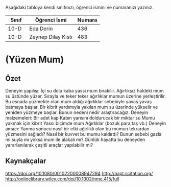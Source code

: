 

Aşağıdaki tabloya kendi sınıfınızı, öğrenci ismini ve numaranızı yazınız. 

Sınıf | Öğrenci İsmi  | Numara
-------|----------------|--------
10-D   | Eda Derin      | 436
10-D   | Zeynep Dilay Kıstı |483

#  (Yüzen Mum)
## Özet
Deneyin yapılışı:
İçi su dolu kaba yassı mum bırakılır. Ağırlıksız haldeki mum su üstünde yüzer. Sırayla ve teker teker ağırlıklar mumun üzerine yerleştirilir. Bu esnada yüzmekte olan mum aldığı ağırlıklar sebebiyle yavaş yavaş batmaya başlar. Bir kibrit yardımıyla yakılan mum su üzerinde yükselir ve yeniden yüzmeye başlar. Bunun nedeni nedir araştıracağız.
Deneyin malzemeleri:
Bir adet kap
Kabın yarısını doldurucak bir miktar su
Mumu yakmak için kibrit 
Yassı biçimde mum
Ağırlıklar (bozuk para,taş vb.)
Deneyin amacı:
Yanma sonucu nasıl bir etki ağırlıklı olan bu mumun tekrardan yüzmesini sağladı?
Nasıl bir kuvvet bu mumu kaldırdı?
Bunun sebebi gazla mı suyla mı yoksa mum ile alakalı mı?
Günlük hayatta bu deneyden yararlanılarak çeşitli araçlar yapılabilir mi?
## Kaynakçalar  
https://doi.org/10.1080/00102200008947294
http://aapt.scitation.org/
http://onlinelibrary.wiley.com/doi/10.1002/nme.415/full
